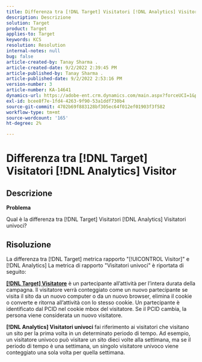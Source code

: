 ```yaml
---
title: Differenza tra [!DNL Target] Visitatori [!DNL Analytics] Visitor
description: Descrizione
solution: Target
product: Target
applies-to: Target
keywords: KCS
resolution: Resolution
internal-notes: null
bug: false
article-created-by: Tanay Sharma .
article-created-date: 9/2/2022 2:39:45 PM
article-published-by: Tanay Sharma .
article-published-date: 9/2/2022 2:53:16 PM
version-number: 3
article-number: KA-14641
dynamics-url: https://adobe-ent.crm.dynamics.com/main.aspx?forceUCI=1&pagetype=entityrecord&etn=knowledgearticle&id=d7fa2510-cd2a-ed11-9db1-002248086735
exl-id: bcee8f7e-1fd4-4263-9f90-53a1ddf730b4
source-git-commit: 4702b69f883128bf305ec64f012ef01903f3f582
workflow-type: tm+mt
source-wordcount: '165'
ht-degree: 2%

---
```


# Differenza tra [!DNL Target] Visitatori [!DNL Analytics] Visitor

## Descrizione


<b>Problema</b>

Qual è la differenza tra [!DNL Target] Visitatori [!DNL Analytics] Visitatori univoci?


## Risoluzione


La differenza tra [!DNL Target] metrica rapporto &quot;[!UICONTROL Visitor]&quot; e [!DNL Analytics] La metrica di rapporto &quot;Visitatori univoci&quot; è riportata di seguito:

<u><b>[!DNL Target] Visitatore</b></u> è un partecipante all’attività per l’intera durata della campagna. Il visitatore verrà conteggiato come un nuovo partecipante se visita il sito da un nuovo computer o da un nuovo browser, elimina il cookie o converte e ritorna all’attività con lo stesso cookie. Un partecipante è identificato dal PCID nel cookie mbox del visitatore. Se il PCID cambia, la persona viene considerata un nuovo visitatore.

<b>[!DNL Analytics] Visitatori univoci</b> fai riferimento ai visitatori che visitano un sito per la prima volta in un determinato periodo di tempo. Ad esempio, un visitatore univoco può visitare un sito dieci volte alla settimana, ma se il periodo di tempo è una settimana, un singolo visitatore univoco viene conteggiato una sola volta per quella settimana.
